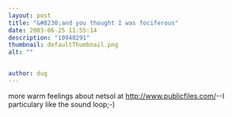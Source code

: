 ```yaml
---
layout: post
title: "&#8230;and you thought I was fociferous"
date: 2003-06-25 11:55:14
description: "10948291"
thumbnail: defaultThumbnail.png
alt: ""


author: dug
---
```


<p>more warm feelings about netsol at <a href="http://www.publicfiles.com/">http://www.publicfiles.com/</a>--I particulary like the sound loop;-)</p>
